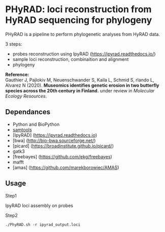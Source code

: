 # PHyRAD: loci reconstruction from HyRAD sequencing for phylogeny


PHyRAD is a pipeline to perform phylogenetic analyses from HyRAD data. 

3 steps:

* probes reconstruction using IpyRAD (https://ipyrad.readthedocs.io/) 
* sample loci reconstruction, combinaition and alignment
* phylogeny

**Reference:**   
Gauthier J, Pajlokiv M,  Neuenschwander S, Kaila L, Schmid S, rlando L, Alvarez N (2020). **Museomics identifies genetic erosion in two butterfly species across the 20th century in Finland.** under review in _Molecular Ecology Resources_.

## Dependances

* Python and BioPython
* [samtools](http://www.htslib.org/)
* [IpyRAD] (https://ipyrad.readthedocs.io)
* [bwa] (http://bio-bwa.sourceforge.net/)
* [picard] (https://broadinstitute.github.io/picard/)
* gatk3 
* [freebayes] (https://github.com/ekg/freebayes)
* mafft 
* [amas] (https://github.com/marekborowiec/AMAS)


## Usage
Step1

IpyRAD loci assembly on probes

Step2


```
./PhyRAD.sh -r ipyrad_output.loci 

```
